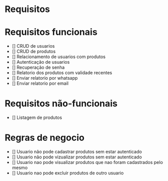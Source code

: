 Requisitos
===========

# Requisitos funcionais

- [] CRUD de usuarios
- [] CRUD de produtos
- [] Relacionamento de usuarios com produtos
- [] Autenticação de usuarios
- [] Recuperação de senha
- [] Relatorio dos produtos com validade recentes
- [] Enviar relatorio por whatsapp
- [] Enviar relatorio por email

# Requisitos não-funcionais

- [] Listagem de produtos

# Regras de negocio

- [] Usuario não pode cadastrar produtos sem estar autenticado
- [] Usuario não pode vizualizar produtos sem estar autenticado
- [] Usuario nao pode visualizar produtos que nao foram cadastrados pelo mesmo
- [] Usuario nao pode excluir produtos de outro usuario 
